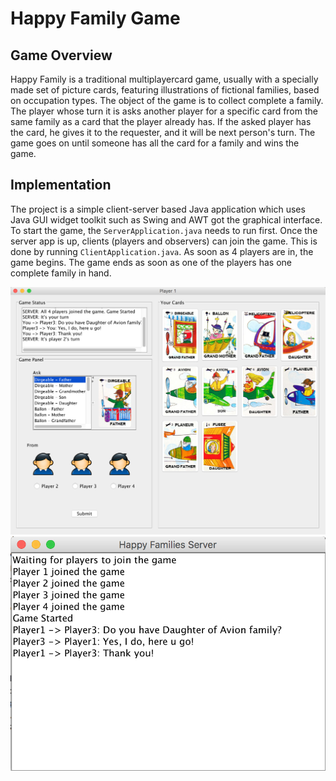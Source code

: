 # Happy Family Game
## Game Overview
Happy Family is a traditional multiplayercard game, usually with a specially made set of picture cards, featuring illustrations of fictional families, based on occupation types. The object of the game is to collect complete a family. The player whose turn it is asks another player for a specific card from the same family as a card that the player already has. If the asked player has the card, he gives it to the requester, and it will be next person's turn. The game goes on until someone has all the card for a family and wins the game.

## Implementation
The project is a simple client-server based Java application which uses Java GUI widget toolkit such as Swing and AWT got the graphical interface. To start the game, the `ServerApplication.java` needs to run first. Once the server app is up, clients (players and observers) can join the game. This is done by running `ClientApplication.java`. As soon as 4 players are in, the game begins. The game ends as soon as one of the players has one complete family in hand.


![Player Screen](screenshots/player.png?raw=true "Player Screen")
![Server Screen](screenshots/server.png?raw=true "Server Screen")
